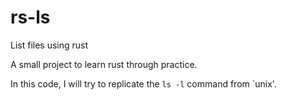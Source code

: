 # rs-ls
List files using rust

A small project to learn rust through practice.

In this code, I will try to replicate the `ls -l` command from `unix'.
